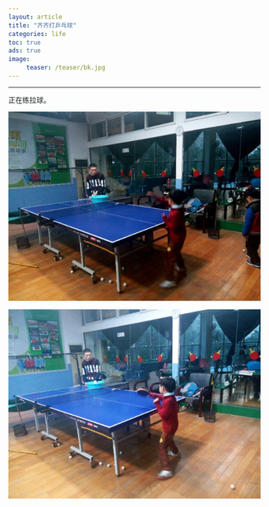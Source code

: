```yaml
---
layout: article
title: "齐齐打乒乓球"
categories: life
toc: true
ads: true
image:
     teaser: /teaser/bk.jpg
---
```


---

正在练拉球。

![1](https://github.com/storage201602/storage201602/blob/master/myhome2016/_posts/life/2016-02-04-2047life.md/0204_40.jpg?raw=true)

![1](https://github.com/storage201602/storage201602/blob/master/myhome2016/_posts/life/2016-02-04-2047life.md/0204_41.jpg?raw=true)